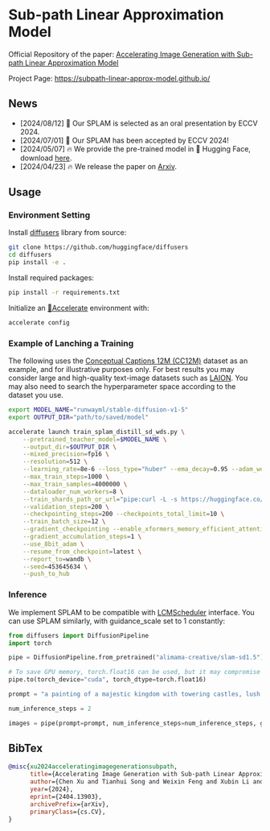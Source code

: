 # Sub-path Linear Approximation Model

Official Repository of the paper: [Accelerating Image Generation with Sub-path Linear Approximation Model](https://arxiv.org/abs/2404.13903)

Project Page: https://subpath-linear-approx-model.github.io/


## News
- \[2024/08/12\] 🎉 Our SPLAM is selected as an oral presentation by ECCV 2024.
- \[2024/07/01\] 🎉 Our SPLAM has been accepted by ECCV 2024!
- \[2024/05/07\] 🔥 We provide the pre-trained model in 🤗 Hugging Face, download [here](https://huggingface.co/collections/alimama-creative/slam-662f1dd31d5c8cd0b3acb0e0).
- \[2024/04/23\] 🔥 We release the paper on [Arxiv](https://arxiv.org/abs/2404.13903).

## Usage

### Environment Setting

Install [diffusers](https://github.com/huggingface/diffusers) library from source:

```bash
git clone https://github.com/huggingface/diffusers
cd diffusers
pip install -e .
```

Install required packages:

```bash
pip install -r requirements.txt
```

Initialize an [🤗Accelerate](https://github.com/huggingface/accelerate/) environment with:

```bash
accelerate config
```

### Example of Lanching a Training

The following uses the [Conceptual Captions 12M (CC12M)](https://github.com/google-research-datasets/conceptual-12m) dataset as an example, and for illustrative purposes only. For best results you may consider large and high-quality text-image datasets such as [LAION](https://laion.ai/blog/laion-400-open-dataset/). You may also need to search the hyperparameter space according to the dataset you use.

```bash
export MODEL_NAME="runwayml/stable-diffusion-v1-5"
export OUTPUT_DIR="path/to/saved/model"

accelerate launch train_splam_distill_sd_wds.py \
    --pretrained_teacher_model=$MODEL_NAME \
    --output_dir=$OUTPUT_DIR \
    --mixed_precision=fp16 \
    --resolution=512 \
    --learning_rate=8e-6 --loss_type="huber" --ema_decay=0.95 --adam_weight_decay=0.0 \
    --max_train_steps=1000 \
    --max_train_samples=4000000 \
    --dataloader_num_workers=8 \
    --train_shards_path_or_url="pipe:curl -L -s https://huggingface.co/datasets/laion/conceptual-captions-12m-webdataset/resolve/main/data/{00000..01099}.tar?download=true" \
    --validation_steps=200 \
    --checkpointing_steps=200 --checkpoints_total_limit=10 \
    --train_batch_size=12 \
    --gradient_checkpointing --enable_xformers_memory_efficient_attention \
    --gradient_accumulation_steps=1 \
    --use_8bit_adam \
    --resume_from_checkpoint=latest \
    --report_to=wandb \
    --seed=453645634 \
    --push_to_hub
```

### Inference
We implement SPLAM to be compatible with [LCMScheduler](https://github.com/huggingface/diffusers/blob/main/src/diffusers/schedulers/scheduling_lcm.py) interface. You can use SPLAM similarly, with guidance_scale set to 1 constantly:
```python
from diffusers import DiffusionPipeline
import torch

pipe = DiffusionPipeline.from_pretrained("alimama-creative/slam-sd1.5")

# To save GPU memory, torch.float16 can be used, but it may compromise image quality.
pipe.to(torch_device="cuda", torch_dtype=torch.float16)

prompt = "a painting of a majestic kingdom with towering castles, lush gardens, ice and snow world"

num_inference_steps = 2

images = pipe(prompt=prompt, num_inference_steps=num_inference_steps, guidance_scale=1, lcm_origin_steps=50, output_type="pil").images
```


## BibTex
```bibtex
@misc{xu2024acceleratingimagegenerationsubpath,
      title={Accelerating Image Generation with Sub-path Linear Approximation Model}, 
      author={Chen Xu and Tianhui Song and Weixin Feng and Xubin Li and Tiezheng Ge and Bo Zheng and Limin Wang},
      year={2024},
      eprint={2404.13903},
      archivePrefix={arXiv},
      primaryClass={cs.CV},
}
```
